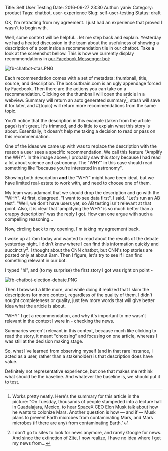 Title: Self User Testing
Date: 2016-09-27 23:30
Author: yaniv
Category: product
Tags: chatbot, user-experience
Slug: self-user-testing
Status: draft

OK, I'm retracting from my agreement. I just had an experience that proved I wasn't to begin with.

Well, some context will be helpful... let me step back and explain.
Yesterday we had a heated discussion in the team about the usefulness of
showing a description of a post inside a recommendation tile in our
chatbot. Take a look at the screenshot bellow. This is how we
currently display recommendations in [our Facebook Messenger
bot](http://m.me/outbrain):

![fb-chatbot-ctas.PNG](http://media.prodissues.com/images/2016/09/fb-chatbot-ctas.PNG)

Each recommendation comes with a set of metadata: thumbnail, title,
source, and description. The bot.outbrain.com is an ugly appendage
forced by Facebook. Then there are the actions you can take on a
recommendation. Clicking on the thumbnail will open the article in a
webview. Summary will return an auto generated summary[^1], stash will save it for later, and \#{topic} will return more
recommendations from the same topic.

You'll notice that the description in this example (taken from the
article page) isn't great. It's trimmed, and do little to explain what
this story is about. Essentially, it doesn't help me taking a decision
to read or pass on this recommendation.

One of the ideas we came up with was to replace the description with the
reason a user sees a specific recommendation. We call this feature
"Amplify the WHY". In the image above, I probably saw this story because I had read a lot about science and astronomy. The "WHY" in this case should read something like "because you're interested in astronomy".

Showing both description **and** the "WHY" might have been ideal, but
we have limited real-estate to work with, and need to choose one of them.

My team was adamant that we should drop the description and go with the
"WHY". At first, disagreed. "I want to see data first", I said. "Let's run an AB test". "Well, we don't have users yet, so AB testing isn't relevant at that point. Also, it is clear that 'amplifying the WHY' is so much better than a crappy description" was the reply I got. How can one argue with such a compelling reasoning...

Now, circling back to my opening, I'm taking my agreement back.

I woke up at 7am today and wanted to read about the results of the debate yesterday night. I didn't know where I can find this information quickly and succinctly[^2]. I thought about the CNN chatbot, but CNN's top stories are posted only at about 9am. Then I figure, let's try to see if I can find something relevant in our bot.

I typed "hi", and (to my surprise) the first story I got was right on
point -

![fb-chatbot-election-debate.PNG](http://media.prodissues.com/images/2016/09/fb-chatbot-election-debate.PNG)

Then I browsed a little more, and while doing it realized that I skim the descriptions for more context, regardless of the quality of them. I didn't sought completeness or quality, just few more words that will give better idea what the article is about.

"WHY" I get a recommendation, and why it's important to me wasn't
relevant in the context I were in - checking the news.

Summaries weren't relevant in this context, because much like clicking to read the story, it meant "choosing" and focusing on one article, whereas I was still at the decision making stage.

So, what I've learned from observing myself (and in that rare instance,
I acted as a user, rather than a stakeholder) is that description does
have value. 

Definitely not representative experience, but one that makes me rethink
what should be the baseline. And whatever the baseline is, we should put
it to test.

[^1]: Works pretty neatly. Here's the summary for this article in the
picture: "On Tuesday, thousands of people stampeded into a lecture hall
in Guadalajara, Mexico, to hear SpaceX CEO Elon Musk talk about how he
wants to colonize Mars. Another question is how — and if — Musk plans to
prevent Earth microbes from contaminating Mars, and Mars microbes (if
there are any) from contaminating Earth."

[^2]: I don't go to sites to look for news anymore, and rarely Google for news.
And since the extinction of [Zite](https://en.wikipedia.org/wiki/Flipboard), I now realize, I have no idea where I get my news from...